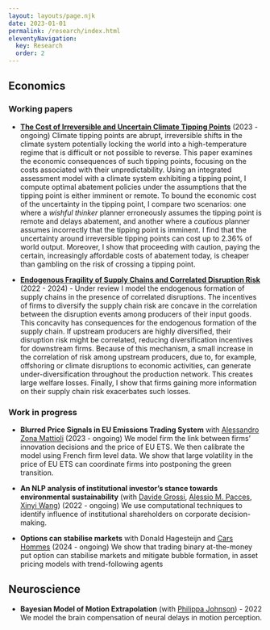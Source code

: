 ```yaml
---
layout: layouts/page.njk
date: 2023-01-01
permalink: /research/index.html
eleventyNavigation:
  key: Research
  order: 2
---
```


## Economics

### Working papers

- [**The Cost of Irreversible and Uncertain Climate Tipping Points**](../static/docs/tipping-point.pdf) (2023 - ongoing) 
    Climate tipping points are abrupt, irreversible shifts in the climate system potentially locking the world into a high-temperature regime that is difficult or not possible to reverse. This paper examines the economic consequences of such tipping points, focusing on the costs associated with their unpredictability. Using an integrated assessment model with a climate system exhibiting a tipping point, I compute optimal abatement policies under the assumptions that the tipping point is either imminent or remote. To bound the economic cost of the uncertainty in the tipping point, I compare two scenarios: one where a *wishful thinker* planner erroneously  assumes the tipping point is remote and delays abatement, and another where a *cautious* planner assumes incorrectly that the tipping point is imminent. I find that the uncertainty around irreversible tipping points can cost up to 2.36% of world output. Moreover, I show that proceeding with caution, paying the certain, increasingly affordable costs of abatement today, is cheaper than gambling on the risk of crossing a tipping point.


- [**Endogenous Fragility of Supply Chains and Correlated Disruption Risk**](../static/docs/endfrag.pdf) (2022 - 2024) - Under review
    I model the endogenous formation of supply chains in the presence of correlated disruptions. The incentives of firms to diversify the supply chain risk are concave in the correlation between the disruption events among producers of their input goods. This concavity has consequences for the endogenous formation of the supply chain. If upstream producers are highly diversified, their disruption risk might be correlated, reducing diversification incentives for downstream firms. Because of this mechanism, a small increase in the correlation of risk among upstream producers, due to, for example, offshoring or climate disruptions to economic activities, can generate under-diversification throughout the production network. This creates large welfare losses. Finally, I show that firms gaining more information on their supply chain risk exacerbates such losses.

### Work in progress

- **Blurred Price Signals in EU Emissions Trading System** with [Alessandro Zona Mattioli](https://research.vu.nl/en/persons/alessandro-zona-mattioli) (2023 - ongoing) 
    We model firm the link between firms’ innovation decisions and the price of EU ETS. We then calibrate the model using French firm level data. We show that large volatility in the price of EU ETS can coordinate firms into postponing the green transition.


- **An NLP analysis of institutional investor’s stance towards environmental sustainability** (with [Davide Grossi](https://davidegrossi.me/), [Alessio M. Pacces](https://www.uva.nl/en/profile/p/a/a.m.pacces/a.m.pacces.html), [Xinyi Wang](https://www.uva.nl/en/profile/w/a/x.wang/x.wang.html)) (2022 - ongoing)
    We use computational techniques to identify influence of institutional shareholders on corporate decision-making.

- **Options can stabilise markets** with Donald Hagesteijn and [Cars Hommes](https://www.uva.nl/en/profile/h/o/c.h.hommes/c.h.hommes.html) (2024 - ongoing)
    We show that trading binary at-the-money put option can stabilise markets and mitigate bubble formation, in asset pricing models with trend-following agents

## Neuroscience

- **Bayesian Model of Motion Extrapolation** (with [Philippa Johnson](https://www.universiteitleiden.nl/en/staffmembers/philippa-johnson)) - 2022
    We model the brain compensation of neural delays in motion perception. 